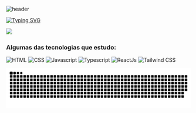 ![header](https://capsule-render.vercel.app/api?type=waving&color=fe428e&height=150&text=Olá+%F0%9F%91%8B+Me+chamo+Enzo+Gon%C3%A7alves&fontSize=50&fontColor=f8d847&fontAlignY=30)

[![Typing SVG](https://readme-typing-svg.herokuapp.com?font=&duration=2000&pause=500&color=A9FEF7&width=435&lines=%F0%9F%8C%90+Dev.+Full+Stack;%F0%9F%94%AD+Bacharelando+em+F%C3%ADsica;%E2%9A%9C%EF%B8%8F+Escoteiro)](https://git.io/typing-svg)

<picture>
  <source 
    srcset="https://github-readme-stats.vercel.app/api?username=devenzogoncalves&show_icons=true&theme=radical&count_private=true&hide_title=true&text_bold=false"
    media="(prefers-color-scheme: dark)"
  />
  <source
    srcset="https://github-readme-stats.vercel.app/api?username=devenzogoncalves&show_icons=true&theme=moltack&count_private=true&hide_title=true&text_bold=false"
    media="(prefers-color-scheme: light), (prefers-color-scheme: no-preference)"
  />
  <img src="https://github-readme-stats.vercel.app/api?username=devenzogoncalves&show_icons=true&theme=moltack&count_private=true&hide_title=true&text_bold=false" />
</picture>

### Algumas das tecnologias que estudo:

![HTML](https://img.shields.io/badge/HTML5-E34F26?style=for-the-badge&logo=html5&logoColor=white)
![CSS](https://img.shields.io/badge/CSS3-1572B6?style=for-the-badge&logo=css3&logoColor=white)
![Javascript](https://img.shields.io/badge/JavaScript-F7DF1E?style=for-the-badge&logo=javascript&logoColor=black)
![Typescript](https://img.shields.io/badge/TypeScript-007ACC?style=for-the-badge&logo=typescript&logoColor=white)
![ReactJs](https://img.shields.io/badge/React-20232A?style=for-the-badge&logo=react&logoColor=61DAFB)
![Tailwind CSS](https://img.shields.io/badge/Tailwind_CSS-38B2AC?style=for-the-badge&logo=tailwind-css&logoColor=white)

![snake gif](https://github.com/devenzogoncalves/devenzogoncalves/blob/output/github-contribution-grid-snake.svg)
